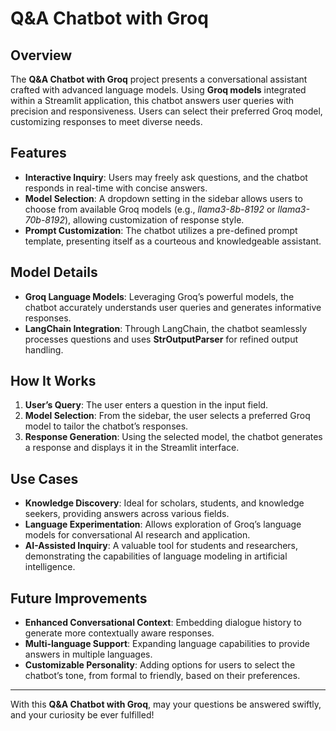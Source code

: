 # Q&A Chatbot with Groq

## Overview
The **Q&A Chatbot with Groq** project presents a conversational assistant crafted with advanced language models. Using **Groq models** integrated within a Streamlit application, this chatbot answers user queries with precision and responsiveness. Users can select their preferred Groq model, customizing responses to meet diverse needs.

## Features
- **Interactive Inquiry**: Users may freely ask questions, and the chatbot responds in real-time with concise answers.
- **Model Selection**: A dropdown setting in the sidebar allows users to choose from available Groq models (e.g., *llama3-8b-8192* or *llama3-70b-8192*), allowing customization of response style.
- **Prompt Customization**: The chatbot utilizes a pre-defined prompt template, presenting itself as a courteous and knowledgeable assistant.

## Model Details
- **Groq Language Models**: Leveraging Groq’s powerful models, the chatbot accurately understands user queries and generates informative responses.
- **LangChain Integration**: Through LangChain, the chatbot seamlessly processes questions and uses **StrOutputParser** for refined output handling.

## How It Works
1. **User’s Query**: The user enters a question in the input field.
2. **Model Selection**: From the sidebar, the user selects a preferred Groq model to tailor the chatbot’s responses.
3. **Response Generation**: Using the selected model, the chatbot generates a response and displays it in the Streamlit interface.

## Use Cases
- **Knowledge Discovery**: Ideal for scholars, students, and knowledge seekers, providing answers across various fields.
- **Language Experimentation**: Allows exploration of Groq’s language models for conversational AI research and application.
- **AI-Assisted Inquiry**: A valuable tool for students and researchers, demonstrating the capabilities of language modeling in artificial intelligence.

## Future Improvements
- **Enhanced Conversational Context**: Embedding dialogue history to generate more contextually aware responses.
- **Multi-language Support**: Expanding language capabilities to provide answers in multiple languages.
- **Customizable Personality**: Adding options for users to select the chatbot’s tone, from formal to friendly, based on their preferences.

---

With this **Q&A Chatbot with Groq**, may your questions be answered swiftly, and your curiosity be ever fulfilled!
